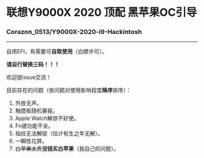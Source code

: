 # 联想Y9000X 2020 顶配 黑苹果OC引导
### Corazon_0513/Y9000X-2020-i9-Hackintosh
---
自用EFI，有需要可**自取使用**（白嫖许可）。

**请自行替换三码！！！**

欢迎提issue交流！

目前存在的问题（依问题对使用影响程度**降序**排序）：
1. 外放无声。
2. 触摸板随机暴毙。
3. Apple Watch解锁不好使。
4. Fn键功能不全。
5. 指纹无法解锁（估计有生之年无解）。
6. 一瞬性花屏。
7. ~~白苹果太贵~~**没钱买白苹果**（我自己的问题）。

